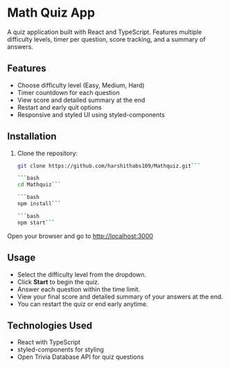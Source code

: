 # Math Quiz App

A quiz application built with React and TypeScript. Features multiple difficulty levels, timer per question, score tracking, and a summary of answers.

## Features

- Choose difficulty level (Easy, Medium, Hard)
- Timer countdown for each question
- View score and detailed summary at the end
- Restart and early quit options
- Responsive and styled UI using styled-components

## Installation

1. Clone the repository:

   ```bash
   git clone https://github.com/harshithabs109/Mathquiz.git```

   ```bash
   cd Mathquiz```

   ```bash
   npm install```

   ```bash
   npm start```
   
Open your browser and go to [http://localhost:3000](http://localhost:3000)

## Usage

- Select the difficulty level from the dropdown.
- Click **Start** to begin the quiz.
- Answer each question within the time limit.
- View your final score and detailed summary of your answers at the end.
- You can restart the quiz or end early anytime.

## Technologies Used

- React with TypeScript  
- styled-components for styling  
- Open Trivia Database API for quiz questions  

